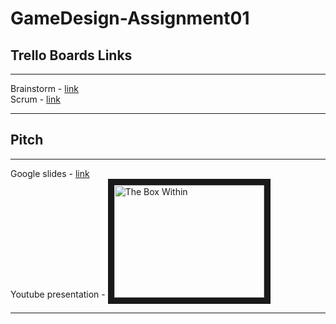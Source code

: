 # GameDesign-Assignment01

## Trello Boards Links
***

Brainstorm - [link](https://trello.com/b/fcgsUdT9/brainstorm-ca1-pandoras-box)
<br />
Scrum - [link](https://trello.com/b/ieOV2o3q/ca1-pandoras-box)

***
## Pitch
***

Google slides - [link](https://docs.google.com/presentation/d/1KClzROpYA486kBuBbJTN4kOGRkNRQQVlqt65r2l42Qo/edit?usp=sharing)
<br />
Youtube presentation - <a href="https://youtu.be/wNwQh3_uoAE
" target="_blank"><img src="http://img.youtube.com/vi/YOUTUBE_VIDEO_ID_HERE/0.jpg" 
alt="The Box Within" width="240" height="180" border="10" /></a>

***
